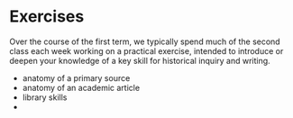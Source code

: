 # Exercises

Over the course of the first term, we typically spend much of the second class each week working on a practical exercise, intended to introduce or deepen your knowledge of a key skill for historical inquiry and writing.

* anatomy of a primary source
* anatomy of an academic article
* library skills
* 
